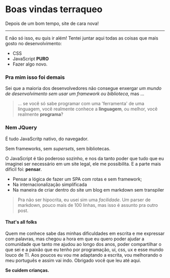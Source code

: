 
# Boas vindas terraqueo

Depois de um bom tempo, site de cara nova!

----------------------------------------------


E não só isso, eu quis ir além! Tentei juntar aqui todas as coisas que mais gosto no desenvolvimento:
- CSS
- JavaScript **PURO**
- Fazer algo novo.



### Pra mim isso foi demais  

Sei que a maioria dos desenvolvedores não consegue enxergar _um mundo de desenvolvimento sem usar um framework ou biblioteca_, mas ... 

> ... se você só sabe programar com uma 'ferramenta' de uma linguagem, você realmente conhece a **linguagem**, ou melhor, você realmente **programa**?


### Nem JQuery
É tudo JavaScritp nativo, do navegador. 

Sem frameworks, sem _supersets_, sem bibliotecas.

 O JavaScript é tão poderoso sozinho, e nos da tanto poder que tudo que eu imaginei ser necessário em um site legal, ele me possibilita. E a parte mais dificil foi: **pensar**. 

- Pensar a lógica de fazer um SPA com rotas e sem framework;
- Na internacionalização simplificada
- Na maneira de criar dentro do site um blog em markdown sem transpiler



> Pra não ser hipocrita, eu usei sim uma _facilidade_. Um parser de markdown, pouco mais de 100 linhas, mas isso é assunto pra outro post. 

#### That's all folks

Quem me conhece sabe das minhas dificuldades em escrita e me expressar com palavras, mas chegou a hora em que eu quero poder ajudar a comunidade que tanto me ajudou ao longo dos anos, poder compartilhar o que sei e a paixão que eu tenho por programação, ui, css, ux e esse mundo louco de TI.
Aos poucos eu vou me adaptando a escrita, vou melhorando o meu português e assim vai indo.
Obrigado você que leu até aqui.





**Se cuidem crianças.**
